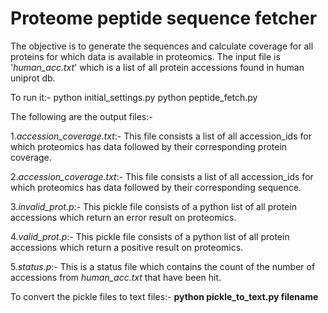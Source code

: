 
Proteome peptide sequence fetcher
=================================


The objective is to generate the sequences and calculate coverage for all 
proteins for which data is available in proteomics. 
The input file is '*human_acc.txt*' which is a list of all protein accessions found 
in human uniprot db. 

To run it:-
python initial_settings.py
python peptide_fetch.py 

The following are the output files:-

1.*accession_coverage.txt*:- This file consists a list of all accession_ids for which proteomics has data followed by their corresponding protein coverage.

2.*accession_coverage.txt*:- This file consists a list of all accession_ids for which proteomics has data followed by their corresponding sequence.

3.*invalid_prot.p*:- This pickle file consists of a python list of all protein accessions
which return an error result on proteomics.

4.*valid_prot.p*:- This pickle file consists of a python list of all protein accessions
which return a positive result on proteomics.

5.*status.p*:- This is a status file which contains the count of the number of accessions
from *human_acc.txt* that have been hit.

To convert the pickle files to text files:-
**python pickle_to_text.py filename**
